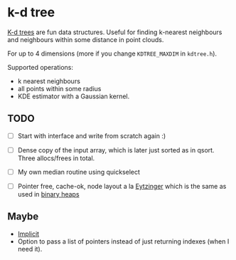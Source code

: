 # k-d tree

[K-d trees](https://en.wikipedia.org/wiki/K-d_tree) are fun data structures. Useful for finding k-nearest neighbours and neighbours within some distance in point clouds.

For up to 4 dimensions (more if you change `KDTREE_MAXDIM` in `kdtree.h`).

Supported operations:
- k nearest neighbours
- all points within some radius
- KDE estimator with a Gaussian kernel.

## TODO
- [ ] Start with interface and write from scratch again :)

- [ ] Dense copy of the input array, which is later just sorted as in qsort. Three allocs/frees in total.

- [ ] My own median routine using quickselect

- [ ] Pointer free, cache-ok, node layout a la [Eytzinger](https://arxiv.org/abs/1509.05053) which is the same as used in [binary heaps](https://en.wikipedia.org/wiki/Binary_heap)

## Maybe
- [Implicit](https://en.wikipedia.org/wiki/Implicit_k-d_tree)
- Option to pass a list of pointers instead of just returning indexes (when I need it).
